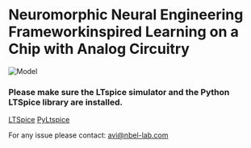 # Neuromorphic Neural Engineering Frameworkinspired Learning on a Chip with Analog Circuitry

![Model](https://github.com/NBELab/TBioCAS2021/blob/main/Figures/Picture1.png)

### Please make sure the LTspice simulator and the Python LTSpice library are installed.

[LTSpice](https://www.analog.com/en/design-center/design-tools-and-calculators/ltspice-simulator.html/) 
[PyLtspice](https://pypi.org/project/ltspice/)

For any issue please contact:
avi@nbel-lab.com
